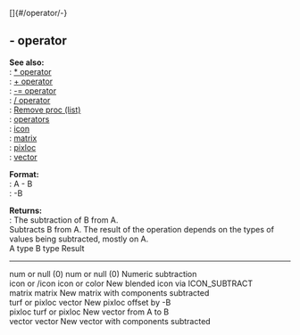 []{#/operator/-}    
## - operator    
**See also:**    
:   [\* operator](/ref/operator/*.md)    
:   [+ operator](/ref/operator/+.md)    
:   [-= operator](/ref/operator/-=.md)    
:   [/ operator](/ref/operator//.md)    
:   [Remove proc (list)](/ref/list/proc/Remove.md)    
:   [operators](/ref/operator.md)    
:   [icon](/ref/icon.md)    
:   [matrix](/ref/matrix.md)    
:   [pixloc](/ref/pixloc.md)    
:   [vector](/ref/vector.md)    
<!-- -->    
**Format:**    
:   A - B    
:   -B    
<!-- -->    
**Returns:**    
:   The subtraction of B from A.    
Subtracts B from A. The result of the operation depends on the types of    
values being subtracted, mostly on A.    
  A type            B type            Result    
  ----------------- ----------------- ---------------------------------------    
  num or null (0)   num or null (0)   Numeric subtraction    
  icon or /icon     icon or color     New blended icon via ICON_SUBTRACT    
  matrix            matrix            New matrix with components subtracted    
  turf or pixloc    vector            New pixloc offset by -B    
  pixloc            turf or pixloc    New vector from A to B    
  vector            vector            New vector with components subtracted  
